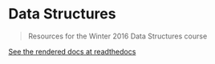 # Data Structures
> Resources for the Winter 2016 Data Structures course 

[See the rendered docs at readthedocs](http://datastructures-winter-2016.readthedocs.org/en/latest/)
